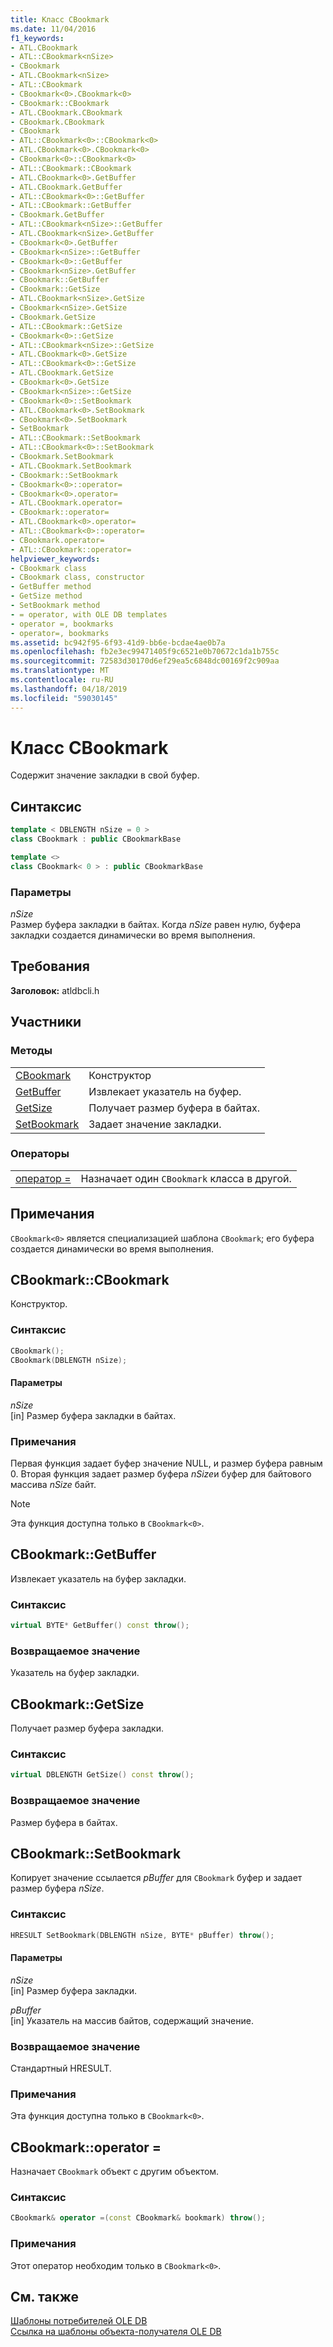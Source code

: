 ```yaml
---
title: Класс CBookmark
ms.date: 11/04/2016
f1_keywords:
- ATL.CBookmark
- ATL::CBookmark<nSize>
- CBookmark
- ATL.CBookmark<nSize>
- ATL::CBookmark
- CBookmark<0>.CBookmark<0>
- CBookmark::CBookmark
- ATL.CBookmark.CBookmark
- CBookmark.CBookmark
- CBookmark
- ATL::CBookmark<0>::CBookmark<0>
- ATL.CBookmark<0>.CBookmark<0>
- CBookmark<0>::CBookmark<0>
- ATL::CBookmark::CBookmark
- ATL.CBookmark<0>.GetBuffer
- ATL.CBookmark.GetBuffer
- ATL::CBookmark<0>::GetBuffer
- ATL::CBookmark::GetBuffer
- CBookmark.GetBuffer
- ATL::CBookmark<nSize>::GetBuffer
- ATL.CBookmark<nSize>.GetBuffer
- CBookmark<0>.GetBuffer
- CBookmark<nSize>::GetBuffer
- CBookmark<0>::GetBuffer
- CBookmark<nSize>.GetBuffer
- CBookmark::GetBuffer
- CBookmark::GetSize
- ATL.CBookmark<nSize>.GetSize
- CBookmark<nSize>.GetSize
- CBookmark.GetSize
- ATL::CBookmark::GetSize
- CBookmark<0>::GetSize
- ATL::CBookmark<nSize>::GetSize
- ATL.CBookmark<0>.GetSize
- ATL::CBookmark<0>::GetSize
- ATL.CBookmark.GetSize
- CBookmark<0>.GetSize
- CBookmark<nSize>::GetSize
- CBookmark<0>::SetBookmark
- ATL.CBookmark<0>.SetBookmark
- CBookmark<0>.SetBookmark
- SetBookmark
- ATL::CBookmark::SetBookmark
- ATL::CBookmark<0>::SetBookmark
- CBookmark.SetBookmark
- ATL.CBookmark.SetBookmark
- CBookmark::SetBookmark
- CBookmark<0>::operator=
- CBookmark<0>.operator=
- ATL.CBookmark.operator=
- CBookmark::operator=
- ATL.CBookmark<0>.operator=
- ATL::CBookmark<0>::operator=
- CBookmark.operator=
- ATL::CBookmark::operator=
helpviewer_keywords:
- CBookmark class
- CBookmark class, constructor
- GetBuffer method
- GetSize method
- SetBookmark method
- = operator, with OLE DB templates
- operator =, bookmarks
- operator=, bookmarks
ms.assetid: bc942f95-6f93-41d9-bb6e-bcdae4ae0b7a
ms.openlocfilehash: fb2e3ec99471405f9c6521e0b70672c1da1b755c
ms.sourcegitcommit: 72583d30170d6ef29ea5c6848dc00169f2c909aa
ms.translationtype: MT
ms.contentlocale: ru-RU
ms.lasthandoff: 04/18/2019
ms.locfileid: "59030145"
---
```

# <a name="cbookmark-class"></a>Класс CBookmark

Содержит значение закладки в свой буфер.

## <a name="syntax"></a>Синтаксис

```cpp
template < DBLENGTH nSize = 0 >
class CBookmark : public CBookmarkBase

template <>
class CBookmark< 0 > : public CBookmarkBase
```

### <a name="parameters"></a>Параметры

*nSize*<br/>
Размер буфера закладки в байтах. Когда *nSize* равен нулю, буфера закладки создается динамически во время выполнения.

## <a name="requirements"></a>Требования

**Заголовок:** atldbcli.h

## <a name="members"></a>Участники

### <a name="methods"></a>Методы

|||
|-|-|
|[CBookmark](#cbookmark)|Конструктор|
|[GetBuffer](#getbuffer)|Извлекает указатель на буфер.|
|[GetSize](#getsize)|Получает размер буфера в байтах.|
|[SetBookmark](#setbookmark)|Задает значение закладки.|

### <a name="operators"></a>Операторы

|||
|-|-|
|[оператор =](#operator)|Назначает один `CBookmark` класса в другой.|

## <a name="remarks"></a>Примечания

`CBookmark<0>` является специализацией шаблона `CBookmark`; его буфера создается динамически во время выполнения.

## <a name="cbookmark"></a> CBookmark::CBookmark

Конструктор.

### <a name="syntax"></a>Синтаксис

```cpp
CBookmark();
CBookmark(DBLENGTH nSize);
```

#### <a name="parameters"></a>Параметры

*nSize*<br/>
[in] Размер буфера закладки в байтах.

### <a name="remarks"></a>Примечания

Первая функция задает буфер значение NULL, и размер буфера равным 0. Вторая функция задает размер буфера *nSize*и буфер для байтового массива *nSize* байт.

> [!NOTE]
>  Эта функция доступна только в `CBookmark<0>`.

## <a name="getbuffer"></a> CBookmark::GetBuffer

Извлекает указатель на буфер закладки.

### <a name="syntax"></a>Синтаксис

```cpp
virtual BYTE* GetBuffer() const throw();
```

### <a name="return-value"></a>Возвращаемое значение

Указатель на буфер закладки.

## <a name="getsize"></a> CBookmark::GetSize

Получает размер буфера закладки.

### <a name="syntax"></a>Синтаксис

```cpp
virtual DBLENGTH GetSize() const throw();
```

### <a name="return-value"></a>Возвращаемое значение

Размер буфера в байтах.

## <a name="setbookmark"></a> CBookmark::SetBookmark

Копирует значение ссылается *pBuffer* для `CBookmark` буфер и задает размер буфера *nSize*.

### <a name="syntax"></a>Синтаксис

```cpp
HRESULT SetBookmark(DBLENGTH nSize, BYTE* pBuffer) throw();
```

#### <a name="parameters"></a>Параметры

*nSize*<br/>
[in] Размер буфера закладки.

*pBuffer*<br/>
[in] Указатель на массив байтов, содержащий значение.

### <a name="return-value"></a>Возвращаемое значение

Стандартный HRESULT.

### <a name="remarks"></a>Примечания

Эта функция доступна только в `CBookmark<0>`.

## <a name="operator"></a> CBookmark::operator =

Назначает `CBookmark` объект с другим объектом.

### <a name="syntax"></a>Синтаксис

```cpp
CBookmark& operator =(const CBookmark& bookmark) throw();
```

### <a name="remarks"></a>Примечания

Этот оператор необходим только в `CBookmark<0>`.

## <a name="see-also"></a>См. также

[Шаблоны потребителей OLE DB](../../data/oledb/ole-db-consumer-templates-cpp.md)<br/>
[Ссылка на шаблоны объекта-получателя OLE DB](../../data/oledb/ole-db-consumer-templates-reference.md)